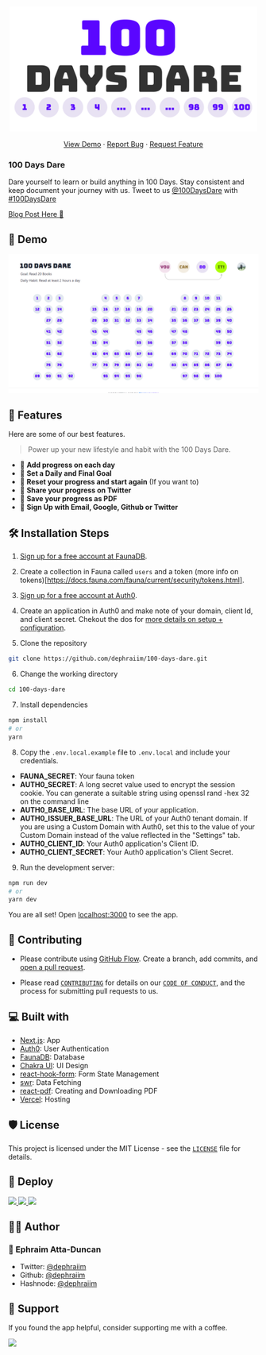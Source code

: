 <p align="center">
  <a href="https://100daysdare.vercel.app/">
    <img alt="100 Days Dare" src="public/cover1.svg" width="500" />
  </a>
</p>

<p align="center">
    <a href="https://100daysdare.vercel.app/" target="blank">View Demo</a>
    ·
    <a href="https://github.com/dephraiim/100-days-dare/issues/new">Report Bug</a>
    ·
    <a href="https://github.com/dephraiim/100-days-dare/issues/new">Request Feature</a>
</p>

### 100 Days Dare

Dare yourself to learn or build anything in 100 Days. Stay consistent and keep document your journey with us. Tweet to us [@100DaysDare](https://twitter.com/100DaysDare/) with [#100DaysDare](https://twitter.com/hashtag/100DaysDare)

[Blog Post Here 📖]()

## 🚀 Demo

<a href="https://100daysdare.vercel.app/" target="blank">
<img src="./public/main.png" />
</a>

## 🧐 Features

Here are some of our best features.

> Power up your new lifestyle and habit with the 100 Days Dare.

- 👾 **Add progress on each day**
- 🍭 **Set a Daily and Final Goal**
- 🌱 **Reset your progress and start again** (If you want to)
- 🥁 **Share your progress on Twitter**
- 🔖 **Save your progress as PDF**
- 👤 **Sign Up with Email, Google, Github or Twitter**

## 🛠️ Installation Steps

1. [Sign up for a free account at FaunaDB](https://dashboard.fauna.com/accounts/register).

2. Create a collection in Fauna called `users` and a token (more info on tokens)[https://docs.fauna.com/fauna/current/security/tokens.html].

3. [Sign up for a free account at Auth0](https://auth0.com/signup?place=header&type=button&text=sign%20up).

4. Create an application in Auth0 and make note of your domain, client Id, and client secret. Chekout the dos for [more details on setup + configuration](https://github.com/auth0/nextjs-auth0).

5. Clone the repository

```bash
git clone https://github.com/dephraiim/100-days-dare.git
```

6. Change the working directory

```bash
cd 100-days-dare
```

7. Install dependencies

```bash
npm install
# or
yarn
```

8. Copy the `.env.local.example` file to `.env.local` and include your credentials.

- **FAUNA_SECRET**: Your fauna token
- **AUTH0_SECRET**: A long secret value used to encrypt the session cookie. You can generate a suitable string using openssl rand -hex 32 on the command line
- **AUTH0_BASE_URL**: The base URL of your application.
- **AUTH0_ISSUER_BASE_URL**: The URL of your Auth0 tenant domain. If you are using a Custom Domain with Auth0, set this to the value of your Custom Domain instead of the value reflected in the "Settings" tab.
- **AUTH0_CLIENT_ID**: Your Auth0 application's Client ID.
- **AUTH0_CLIENT_SECRET**: Your Auth0 application's Client Secret.

9. Run the development server:

```bash
npm run dev
# or
yarn dev
```

You are all set! Open [localhost:3000](http://localhost:3000/) to see the app.

## 🍰 Contributing

- Please contribute using [GitHub Flow](https://guides.github.com/introduction/flow). Create a branch, add commits, and [open a pull request](https://github.com/dephraiim/100-days-dare/compare).

- Please read [`CONTRIBUTING`](CONTRIBUTING.md) for details on our [`CODE OF CONDUCT`](CODE_OF_CONDUCT.md), and the process for submitting pull requests to us.

## 💻 Built with

- [Next.js](https://nextjs.org/): App
- [Auth0](https://auth0.com/): User Authentication
- [FaunaDB](https://fauna.com/): Database
- [Chakra UI](https://chakra-ui.com/): UI Design
- [react-hook-form](https://react-hook-form.com/): Form State Management
- [swr](https://swr.vercel.app/): Data Fetching
- [react-pdf](https://react-pdf.com/): Creating and Downloading PDF
- [Vercel](http://vercel.com/): Hosting

## 🛡️ License

This project is licensed under the MIT License - see the [`LICENSE`](LICENSE) file for details.

## 🦄 Deploy

<a href="https://vercel.com/new/project?template=https://github.com/dephraiim/100-days-dare.git">
<img src="https://vercel.com/button" height="35px" />
</a>
<a href="https://app.netlify.com/start/deploy?repository=https://github.com/dephraiim/100-days-dare.git">
<img src="https://www.netlify.com/img/deploy/button.svg" height="35px" />
</a>
<a href="https://cloud.digitalocean.com/apps/new?repo=https://github.com/dephraiim/100-days-dare.git">
<img src="https://camo.githubusercontent.com/df21703b4229f8d44f76c2d56073657a4ab450ca4566ba5d24d05bf528c298f8/68747470733a2f2f7777772e6465706c6f79746f646f2e636f6d2f646f2d62746e2d626c75652e737667" height="35px" />
</a>

## 👨‍💻 Author

### 👤 Ephraim Atta-Duncan

- Twitter: [@dephraiim](https://twitter.com/dephraiim)
- Github: [@dephraiim](https://github.com/dephraiim)
- Hashnode: [@dephraiim](https://hashnode.com/@dephraiim)

## 🙏 Support

If you found the app helpful, consider supporting me with a coffee.

<a href="https://www.buymeacoffee.com/dephraiim">
  <img src="https://cdn.buymeacoffee.com/buttons/v2/default-yellow.png" height="35px">
</a>
